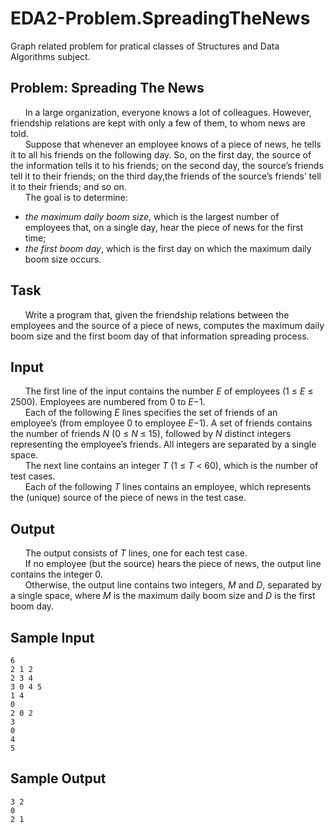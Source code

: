 # EDA2-Problem.SpreadingTheNews
Graph related problem for pratical classes of Structures and Data Algorithms subject.

## Problem: Spreading The News
&nbsp;&nbsp;&nbsp;&nbsp;&nbsp;&nbsp;In a large organization, everyone knows a lot of colleagues.  However, friendship relations are kept with only a few of them, to whom news are told. <br />
&nbsp;&nbsp;&nbsp;&nbsp;&nbsp;&nbsp;Suppose  that  whenever  an  employee  knows  of  a  piece  of  news,  he  tells  it  to  all  his friends on the following day.  So, on the first day, the source of the information tells it to his friends; on the second day, the source’s friends tell it to their friends; on the third day,the friends of the source’s friends’ tell it to their friends; and so on.<br />
&nbsp;&nbsp;&nbsp;&nbsp;&nbsp;&nbsp;The goal is to determine:
* *the maximum daily boom size*, which is the largest number of employees that, on a single day, hear the piece of news for the first time;
* *the first boom day*, which is the first day on which the maximum daily boom size occurs.

## Task
&nbsp;&nbsp;&nbsp;&nbsp;&nbsp;&nbsp;Write a program that, given the friendship relations between the employees and the source of a piece of news,  computes the maximum daily boom size and the first boom day of that information spreading process.

## Input
&nbsp;&nbsp;&nbsp;&nbsp;&nbsp;&nbsp;The first line of the input contains the number *E*  of employees (1 ≤ *E* ≤ 2500). Employees are numbered from 0 to *E*−1.<br />
&nbsp;&nbsp;&nbsp;&nbsp;&nbsp;&nbsp;Each of the following *E* lines specifies the set of friends of an employee’s (from employee 0  to  employee *E*−1).   A  set  of  friends  contains  the  number  of  friends *N* (0 ≤ *N* ≤ 15), followed by *N* distinct integers representing the employee’s friends.  All integers are separated by a single space.<br />
&nbsp;&nbsp;&nbsp;&nbsp;&nbsp;&nbsp;The next line contains an integer *T* (1 ≤ *T* < 60), which is the number of test cases.<br />
&nbsp;&nbsp;&nbsp;&nbsp;&nbsp;&nbsp;Each  of  the  following *T* lines  contains  an  employee,  which  represents  the  (unique) source of the piece of news in the test case.

## Output
&nbsp;&nbsp;&nbsp;&nbsp;&nbsp;&nbsp;The output consists of *T* lines, one for each test case.<br />
&nbsp;&nbsp;&nbsp;&nbsp;&nbsp;&nbsp;If no employee (but the source) hears the piece of news, the output line contains the integer 0.<br />
&nbsp;&nbsp;&nbsp;&nbsp;&nbsp;&nbsp;Otherwise,  the  output  line  contains  two  integers, *M* and *D*,  separated  by  a  single space, where *M* is the maximum daily boom size and *D* is the first boom day.

## Sample Input
```
6
2 1 2
2 3 4
3 0 4 5
1 4
0
2 0 2
3
0
4
5
```

## Sample Output
```
3 2
0
2 1
```
